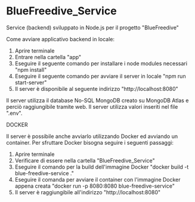# BlueFreedive_Service
Service (backend) sviluppato in Node.js per il progetto "BlueFreedive"

Come avviare applicativo backend in locale:

1) Aprire terminale
2) Entrare nella cartella "app"
3) Eseguire il seguente comando per installare i node modules necessari "npm install"
4) Eseguire il seguente comando per avviare il server in locale "npm run start-server"
5) Il server è disponibile al seguente indirizzo "http://localhost:8080"

Il server utilizza il database No-SQL MongoDB creato su MongoDB Atlas e perciò raggiungibile tramite web.
Il server utilizza valori inseriti nel file ".env".

DOCKER

Il server è possibile anche avviarlo utilizzando Docker ed avviando un container.
Per sfruttare Docker bisogna seguire i seguenti passaggi:

1) Aprire terminale
2) Verificare di essere nella cartella "BlueFreedive_Service"
3) Eseguire il comando per la build dell'immagine Docker "docker build -t blue-freedive-service ."
4) Eseguire il comanda per avviare il container con l'immagine Docker appena creata "docker run -p 8080:8080 blue-freedive-service"
5) Il server è raggiungibile all'indirizzo "http://localhost:8080"
